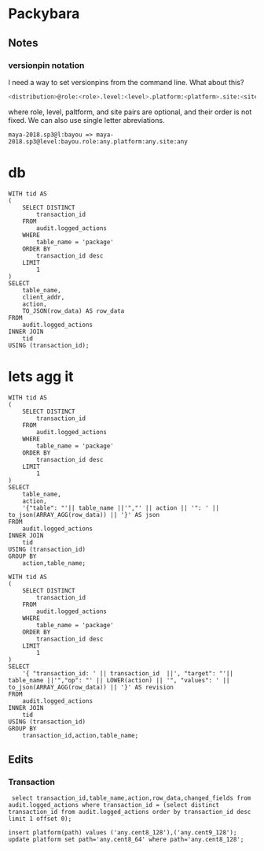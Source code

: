# Packybara

## Notes

### versionpin notation
I need a way to set versionpins from the command line. What about this?
```bash
<distribution>@role:<role>.level:<level>.platform:<platform>.site:<site>
```
where role, level, paltform, and site pairs are optional, and their order is not fixed. 
We can also use single letter abreviations. 

```
maya-2018.sp3@l:bayou => maya-2018.sp3@level:bayou.role:any.platform:any.site:any
```


# db 
```
WITH tid AS
( 
    SELECT DISTINCT 
        transaction_id 
    FROM 
        audit.logged_actions
    WHERE
        table_name = 'package' 
    ORDER BY 
        transaction_id desc 
    LIMIT 
        1
)  
SELECT 
    table_name,
    client_addr,
    action,
    TO_JSON(row_data) AS row_data 
FROM 
    audit.logged_actions 
INNER JOIN 
    tid 
USING (transaction_id);
```

# lets agg it
```
WITH tid AS
( 
    SELECT DISTINCT 
        transaction_id 
    FROM 
        audit.logged_actions
    WHERE
        table_name = 'package' 
    ORDER BY 
        transaction_id desc 
    LIMIT 
        1
)  
SELECT
    table_name,
    action,
    '{"table": "'|| table_name ||'","' || action || '": ' || to_json(ARRAY_AGG(row_data)) || '}' AS json
FROM
    audit.logged_actions
INNER JOIN
    tid
USING (transaction_id)
GROUP BY
    action,table_name;
```

```
WITH tid AS
( 
    SELECT DISTINCT 
        transaction_id 
    FROM 
        audit.logged_actions
    WHERE
        table_name = 'package' 
    ORDER BY 
        transaction_id desc 
    LIMIT 
        1
)  
SELECT
    '{ "transaction_id: ' || transaction_id  ||', "target": "'|| table_name ||'","op": "' || LOWER(action) || '", "values": ' || to_json(ARRAY_AGG(row_data)) || '}' AS revision
FROM
    audit.logged_actions
INNER JOIN
    tid
USING (transaction_id)
GROUP BY
    transaction_id,action,table_name;
```

## Edits
### Transaction
```
 select transaction_id,table_name,action,row_data,changed_fields from audit.logged_actions where transaction_id = (select distinct transaction_id from audit.logged_actions order by transaction_id desc limit 1 offset 0);
 ```

 ```
 insert platform(path) values ('any.cent8_128'),('any.cent9_128');
 update platform set path='any.cent8_64' where path='any.cent8_128';
 ```